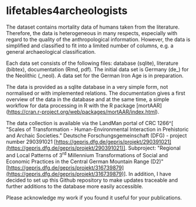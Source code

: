 # lifetables4archeologists

The dataset contains mortality data of humans taken from the literature. Therefore, the data is heterogeneous in many respects, especially with regard to the quality of the anthropological information. However, the data is simplified and classified to fit into a limited number of columns, e.g. a general archaeological classification.

Each data set consists of the following files: database (sqlite), literature (bibtex), documentation (Rmd, pdf). The initial data set is Germany (de_) for the Neolithic (_neol). A data set for the German Iron Age is in preparation. 

The data is provided as a sqlite database in a very simple form, not normalised or with implemented relations. The documentation gives a first overview of the data in the database and at the same time, a simple workflow for data processing in R with the R package [mortAAR] (https://cran.r-project.org/web/packages/mortAAR/index.html).

The data collection is available via the LandMan portal of CRC 1266^[ "Scales of Transformation - Human-Environmental Interaction in Prehistoric and Archaic Societies." Deutsche Forschungsgemeinschaft (DFG) - project number 290391021
[https://gepris.dfg.de/gepris/projekt/290391021](https://gepris.dfg.de/gepris/projekt/290391021)]. Subproject: "Regional and Local Patterns of 3<sup>rd</sup> Millennium Transformations of Social and Economic Practices in the Central German Mountain Range (D2)"  [https://gepris.dfg.de/gepris/projekt/316739879](https://gepris.dfg.de/gepris/projekt/316739879)]. In addition, I have decided to set up this Github repository to make updates traceable and further additions to the database more easily accessible. 

Please acknowledge my work if you found it useful for your publications.
